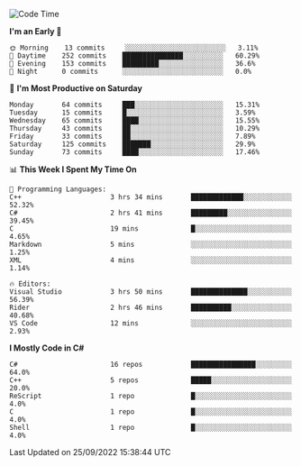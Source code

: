 <!--START_SECTION:waka-->
![Code Time](http://img.shields.io/badge/Code%20Time-830%20hrs%2053%20mins-blue)

**I'm an Early 🐤** 

```text
🌞 Morning    13 commits     ░░░░░░░░░░░░░░░░░░░░░░░░░   3.11% 
🌆 Daytime    252 commits    ███████████████░░░░░░░░░░   60.29% 
🌃 Evening    153 commits    █████████░░░░░░░░░░░░░░░░   36.6% 
🌙 Night      0 commits      ░░░░░░░░░░░░░░░░░░░░░░░░░   0.0%

```
📅 **I'm Most Productive on Saturday** 

```text
Monday       64 commits     ███░░░░░░░░░░░░░░░░░░░░░░   15.31% 
Tuesday      15 commits     █░░░░░░░░░░░░░░░░░░░░░░░░   3.59% 
Wednesday    65 commits     ████░░░░░░░░░░░░░░░░░░░░░   15.55% 
Thursday     43 commits     ██░░░░░░░░░░░░░░░░░░░░░░░   10.29% 
Friday       33 commits     ██░░░░░░░░░░░░░░░░░░░░░░░   7.89% 
Saturday     125 commits    ███████░░░░░░░░░░░░░░░░░░   29.9% 
Sunday       73 commits     ████░░░░░░░░░░░░░░░░░░░░░   17.46%

```


📊 **This Week I Spent My Time On** 

```text
💬 Programming Languages: 
C++                      3 hrs 34 mins       █████████████░░░░░░░░░░░░   52.32% 
C#                       2 hrs 41 mins       █████████░░░░░░░░░░░░░░░░   39.45% 
C                        19 mins             █░░░░░░░░░░░░░░░░░░░░░░░░   4.65% 
Markdown                 5 mins              ░░░░░░░░░░░░░░░░░░░░░░░░░   1.25% 
XML                      4 mins              ░░░░░░░░░░░░░░░░░░░░░░░░░   1.14%

🔥 Editors: 
Visual Studio            3 hrs 50 mins       ██████████████░░░░░░░░░░░   56.39% 
Rider                    2 hrs 46 mins       ██████████░░░░░░░░░░░░░░░   40.68% 
VS Code                  12 mins             ░░░░░░░░░░░░░░░░░░░░░░░░░   2.93%

```

**I Mostly Code in C#** 

```text
C#                       16 repos            ████████████████░░░░░░░░░   64.0% 
C++                      5 repos             █████░░░░░░░░░░░░░░░░░░░░   20.0% 
ReScript                 1 repo              █░░░░░░░░░░░░░░░░░░░░░░░░   4.0% 
C                        1 repo              █░░░░░░░░░░░░░░░░░░░░░░░░   4.0% 
Shell                    1 repo              █░░░░░░░░░░░░░░░░░░░░░░░░   4.0%

```



 Last Updated on 25/09/2022 15:38:44 UTC
<!--END_SECTION:waka-->
